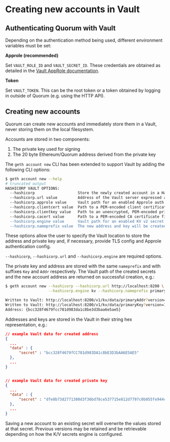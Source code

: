 # Creating new accounts in Vault

## Authenticating Quorum with Vault
Depending on the authentication method being used, different environment variables must be set:

**Approle (recommended)**

Set `VAULT_ROLE_ID` and `VAULT_SECRET_ID`.  These credentials are obtained as detailed in the  [Vault AppRole documentation](https://www.vaultproject.io/docs/auth/approle.html#configuration).

**Token**

Set `VAULT_TOKEN`. This can be the root token or a token obtained by logging in outside of Quorum (e.g. using the HTTP API).

## Creating new accounts

Quorum can create new accounts and immediately store them in a Vault, never storing them on the local filesystem.  

Accounts are stored in two components:

1. The private key used for signing
2. The 20 byte Ethereum/Quorum address derived from the private key

The `geth account new` CLI has been extended to support Vault by adding the following CLI options:

```bash
$ geth account new --help
# truncated output
HASHICORP VAULT OPTIONS:
  --hashicorp                   Store the newly created account in a Hashicorp Vault
  --hashicorp.url value         Address of the Vault server expressed as a URL and port, for example: https://127.0.0.1:8200/
  --hashicorp.approle value     Vault path for an enabled Approle auth method (requires VAULT_ROLE_ID and VAULT_SECRET_ID env vars to be set) (default: "approle")
  --hashicorp.clientcert value  Path to a PEM-encoded client certificate. Required when communicating with the Vault server using TLS
  --hashicorp.clientkey value   Path to an unencrypted, PEM-encoded private key which corresponds to the matching client certificate
  --hashicorp.cacert value      Path to a PEM-encoded CA certificate file. Used to verify the Vault server's SSL certificate
  --hashicorp.engine value      Vault path for an enabled KV v2 secret engine
  --hashicorp.nameprefix value  The new address and key will be created with name <prefix>Addr and <prefix>Key respectively.   Secrets with the same name in the Vault will be versioned and overwritten.
```

These options allow the user to specify the Vault location to store the address and private key and, if necessary, provide TLS config and Approle authentication config.  

`--hashicorp`, `--hashicorp.url` and `--hashicorp.engine` are required options.

The private key and address are stored with the same `nameprefix` and with suffixes `Key` and `Addr` respectively.  The Vault path of the created secrets and the new account address are returned on successful creation, e.g.:  

```bash
$ geth account new --hashicorp --hashicorp.url http://localhost:8200 \
                   --hashicorp.engine kv --hashicorp.nameprefix primary

Written to Vault: http://localhost:8200/v1/kv/data/primaryAddr?version=1
Written to Vault: http://localhost:8200/v1/kv/data/primaryKey?version=1
Address: {bcc328f4679fcc781d983da1c8be3d3baa6e5ae5}
```

Addresses and keys are stored in the Vault in their string hex representation, e.g.:

```json
// example Vault data for created address
{
  ...
  "data" : {
      "secret" : "bcc328f4679fCC781d983DA1c8bE3D3bAA6E5AE5"
  },
  ...
}


// example Vault data for created private key
{
  ...
  "data" : {
      "secret" : "dfe8b73d2771380d3f36bd78ce537715e812d7797c0b055fe944cd42cc750853"
  },
  ...
}
```

Saving a new account to an existing secret will overwrite the values stored at that secret. Previous versions may be retained and be retrievable depending on how the K/V secrets engine is configured.

